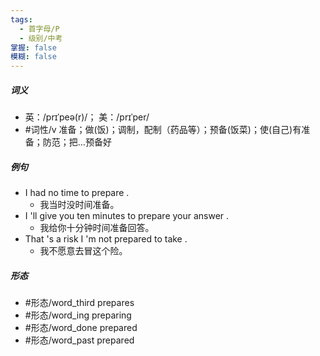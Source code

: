 ```yaml
---
tags:
  - 首字母/P
  - 级别/中考
掌握: false
模糊: false
---
```

##### 词义
- 英：/prɪˈpeə(r)/； 美：/prɪˈper/
- #词性/v  准备；做(饭)；调制，配制（药品等）；预备(饭菜)；使(自己)有准备；防范；把…预备好
##### 例句
- I had no time to prepare .
	- 我当时没时间准备。
- I 'll give you ten minutes to prepare your answer .
	- 我给你十分钟时间准备回答。
- That 's a risk I 'm not prepared to take .
	- 我不愿意去冒这个险。
##### 形态
- #形态/word_third prepares
- #形态/word_ing preparing
- #形态/word_done prepared
- #形态/word_past prepared
